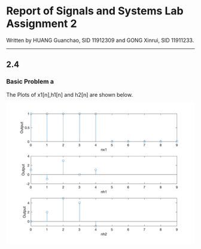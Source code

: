 # Report of Signals and Systems Lab Assignment 2

Written by HUANG Guanchao, SID 11912309 and GONG Xinrui, SID 11911233.

----------------------------------------------------------------

## 2.4

### Basic Problem a 

The Plots of x1[n],h1[n] and h2[n] are shown below.

![Figure 2.4_a](https://raw.githubusercontent.com/SamuelHuang2019/SigSys-lab/master/figures/A2_2_4_a.png)


